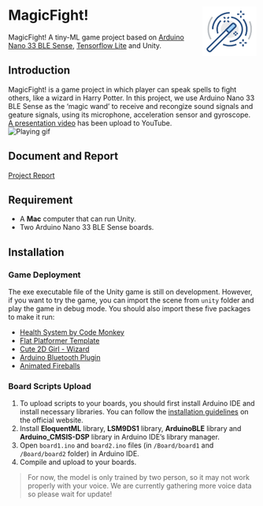 # MagicFight! <img src="https://github.com/zxypro1/MagicFight/blob/57d80a56a4cd70d88ee913dbb41bb81e6b5797bd/imgs/magicfight_logo.png" align="right" alt="logo" width="110" height="100">

MagicFight! A tiny-ML game project based on [Arduino Nano 33 BLE Sense](https://store-usa.arduino.cc/products/arduino-nano-33-ble-sense), [Tensorflow Lite](https://www.tensorflow.org/lite) and Unity.

## Introduction
MagicFight! is a game project in which player can speak spells to fight others, like a wizard in Harry Potter. In this project, we use Arduino Nano 33 BLE Sense as the ‘magic wand’ to receive and recongize sound signals and geature signals, using its microphone, acceleration sensor and gyroscope.  
[A presentation video](https://www.youtube.com/watch?v=05lCZf7qrKU) has been upload to YouTube.  
![Playing gif](https://github.com/zxypro1/MagicFight/blob/8916cc56866ad91707f7d7bce8f744fad2424c48/imgs/Playing.gif)

## Document and Report
[Project Report](https://github.com/zxypro1/MagicFight/tree/main/ProjectReport)

## Requirement
- A **Mac** computer that can run Unity.
- Two Arduino Nano 33 BLE Sense boards.

## Installation
### Game Deployment
The exe executable file of the Unity game is still on development. However, if you want to try the game, you can import the scene from `unity` folder and play the game in debug mode. You should also import these five packages to make it run:
- [Health System by Code Monkey](https://assetstore.unity.com/packages/tools/utilities/health-system-includes-learning-video-211787)
- [Flat Platformer Template](https://assetstore.unity.com/packages/2d/environments/flat-platformer-template-108101)
- [Cute 2D Girl - Wizard](https://assetstore.unity.com/packages/2d/characters/cute-2d-girl-wizard-155796)
- [Arduino Bluetooth Plugin](https://assetstore.unity.com/packages/tools/input-management/arduino-bluetooth-plugin-98960)
- [Animated Fireballs](https://www.gamedevmarket.net/asset/animated-fireballs/)

### Board Scripts Upload
1. To upload scripts to your boards, you should first install Arduino IDE and install necessary libraries. You can follow the [installation guidelines](https://docs.arduino.cc/hardware/nano-33-ble-sense) on the official website.
2. Install **EloquentML** library, **LSM9DS1** library, **ArduinoBLE** library and **Arduino_CMSIS-DSP** library in Arduino IDE’s library manager.
3. Open `board1.ino` and `board2.ino` files (in `/Board/board1` and `/Board/board2` folder) in Arduino IDE. 
4. Compile and upload to your boards.
> For now, the model is only trained by two person, so it may not work properly with your voice. We are currently gathering more voice data so please wait for update!
